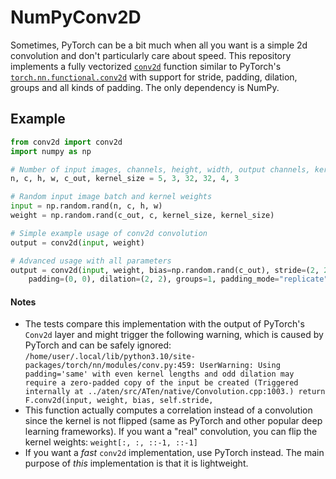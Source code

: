 # NumPyConv2D

Sometimes, PyTorch can be a bit much when all you want is a simple 2d convolution and don't particularly care about speed.
This repository implements a fully vectorized [`conv2d`](https://github.com/99991/NumPyConv2D/blob/main/conv2d.py) function similar to PyTorch's [`torch.nn.functional.conv2d`](https://pytorch.org/docs/stable/generated/torch.nn.functional.conv2d.html) with support for stride, padding, dilation, groups and all kinds of padding.
The only dependency is NumPy.

## Example

```python
from conv2d import conv2d
import numpy as np

# Number of input images, channels, height, width, output channels, kernel size
n, c, h, w, c_out, kernel_size = 5, 3, 32, 32, 4, 3

# Random input image batch and kernel weights
input = np.random.rand(n, c, h, w)
weight = np.random.rand(c_out, c, kernel_size, kernel_size)

# Simple example usage of conv2d convolution
output = conv2d(input, weight)

# Advanced usage with all parameters
output = conv2d(input, weight, bias=np.random.rand(c_out), stride=(2, 2),
    padding=(0, 0), dilation=(2, 2), groups=1, padding_mode="replicate")
```

#### Notes

* The tests compare this implementation with the output of PyTorch's `Conv2d` layer and might trigger the following warning, which is caused by PyTorch and can be safely ignored: `/home/user/.local/lib/python3.10/site-packages/torch/nn/modules/conv.py:459: UserWarning: Using padding='same' with even kernel lengths and odd dilation may require a zero-padded copy of the input be created (Triggered internally at ../aten/src/ATen/native/Convolution.cpp:1003.)
  return F.conv2d(input, weight, bias, self.stride,`
* This function actually computes a correlation instead of a convolution since the kernel is not flipped (same as PyTorch and other popular deep learning frameworks). If you want a "real" convolution, you can flip the kernel weights: `weight[:, :, ::-1, ::-1]`
* If you want a *fast* `conv2d` implementation, use PyTorch instead. The main purpose of *this* implementation is that it is lightweight.
